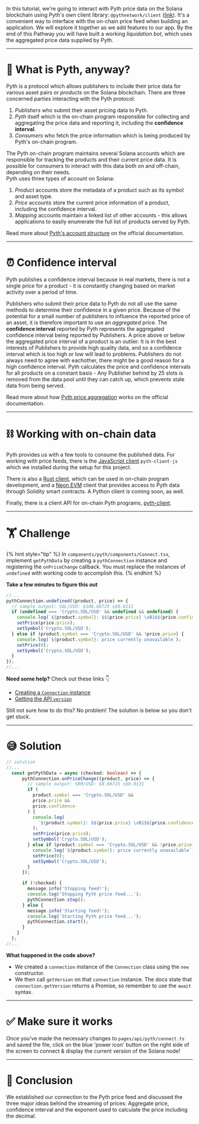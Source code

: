 In this tutorial, we're going to interact with Pyth price data on the Solana blockchain using Pyth's own client library: `@pythnetwork/client` ([link](https://github.com/pyth-network/pyth-client-js)). It's a convenient way to interface with the on-chain price feed when building an application. We will explore it together as we add features to our app. By the end of this Pathway you will have built a working _liquidation bot_, which uses the aggregated price data supplied by Pyth.

---

# 🧐 What is Pyth, anyway?

Pyth is a protocol which allows publishers to include their price data for various asset pairs or _products_ on the Solana blockchain. There are three concerned parties interacting with the Pyth protocol:

1. _Publishers_ who submit their asset pricing data to Pyth.
2. _Pyth_ itself which is the on-chain program responsible for collecting and aggregating the price data and reporting it, including the **confidence interval**.
3. _Consumers_ who fetch the price information which is being produced by Pyth's on-chain program.

The Pyth on-chain program maintains several Solana accounts which are responsible for tracking the products and their current price data.
It is possible for consumers to interact with this data both on and off-chain, depending on their needs. \
Pyth uses three types of account on Solana:

1. _Product_ accounts store the metadata of a product such as its symbol and asset type.
2. _Price_ accounts store the current price information of a product, including the confidence interval.
3. _Mapping_ accounts maintain a linked list of other accounts - this allows applications to easily enumerate the full list of products served by Pyth.

Read more about [Pyth's account structure](https://docs.pyth.network/how-pyth-works/account-structure) on the official documentation.

---

# ⏰ Confidence interval

Pyth publishes a confidence interval because in real markets, there is not a single price for a product - it is constantly changing based on market activity over a period of time.

Publishers who submit their price data to Pyth do not all use the same methods to determine their confidence in a given price. Because of the potential for a small number of publishers to influence the reported price of an asset, it is therefore important to use an _aggregated_ price. The **confidence interval** reported by Pyth represents the aggregated confidence interval being reported by Publishers. A price above or below the aggregated price interval of a product is an outlier. It is in the best interests of Publishers to provide high quality data, and so a confidence interval which is too high or low will lead to problems. Publishers do not always need to agree with eachother, there might be a good reason for a high confidence interval. Pyth calculates the price and confidence intervals for all products on a constant basis - Any Publisher behind by 25 slots is removed from the data pool until they can catch up, which prevents stale data from being served.

Read more about how [Pyth price aggregation](https://docs.pyth.network/how-pyth-works/price-aggregation) works on the official documentation.

---

# ⛓ Working with on-chain data

Pyth provides us with a few tools to consume the published data. For working with price feeds, there is the [JavaScript client](https://github.com/pyth-network/pyth-client-js) `pyth-client-js` which we installed during the setup for this project.

There is also a [Rust client](https://github.com/pyth-network/pyth-client-rs), which can be used in on-chain program development, and a [Neon EVM](https://github.com/pyth-network/pyth-neon) client that provides access to Pyth data through Solidity smart contracts. A Python client is coming soon, as well.

Finally, there is a client API for on-chain Pyth programs, [pyth-client](https://github.com/pyth-network/pyth-client).

---

# 🏋️ Challenge

{% hint style="tip" %}
In `components/pyth/components/Connect.tsx`, implement `getPythData` by creating a `pythConnection` instance and registering the `onPriceChange` callback. You must replace the instances of `undefined` with working code to accomplish this.
{% endhint %}

**Take a few minutes to figure this out**

```typescript
//...
pythConnection.undefined((product, price) => {
  // sample output: SOL/USD: $108.68725 ±$0.0131
  if (undefined === 'Crypto.SOL/USD' && undefined && undefined) {
    console.log(`${product.symbol}: $${price.price} \xB1$${price.confidence}`);
    setPrice(price.price);
    setSymbol('Crypto.SOL/USD');
  } else if (product.symbol === 'Crypto.SOL/USD' && !price.price) {
    console.log(`${product.symbol}: price currently unavailable`);
    setPrice(0);
    setSymbol('Crypto.SOL/USD');
  }
});
//...
```

**Need some help?** Check out these links 👇

- [Creating a `Connection` instance](https://solana-labs.github.io/solana-web3.js/classes/Connection.html#constructor)
- [Getting the API `version`](https://solana-labs.github.io/solana-web3.js/classes/Connection.html#getversion)

Still not sure how to do this? No problem! The solution is below so you don't get stuck.

---

# 😅 Solution

```typescript
// solution
//...
  const getPythData = async (checked: boolean) => {
      pythConnection.onPriceChange((product, price) => {
        // sample output: SRM/USD: $8.68725 ±$0.0131
        if (
          product.symbol === 'Crypto.SOL/USD' &&
          price.price &&
          price.confidence
        ) {
          console.log(
            `${product.symbol}: $${price.price} \xB1$${price.confidence}`,
          );
          setPrice(price.price);
          setSymbol('Crypto.SOL/USD');
        } else if (product.symbol === 'Crypto.SOL/USD' && !price.price) {
          console.log(`${product.symbol}: price currently unavailable`);
          setPrice(0);
          setSymbol('Crypto.SOL/USD');
        }
      });

      if (!checked) {
        message.info('Stopping feed!');
        console.log('Stopping Pyth price feed...');
        pythConnection.stop();
      } else {
        message.info('Starting feed!');
        console.log('Starting Pyth price feed...');
        pythConnection.start();
      }
    }
  };
//...
```

**What happened in the code above?**

- We created a `connection` instance of the `Connection` class using the `new` constructor.
- We then call `getVersion` on that `connection` instance. The docs state that `connection.getVersion` returns a Promise, so remember to use the `await` syntax.

---

# ✅ Make sure it works

Once you've made the necessary changes to `pages/api/pyth/connect.ts` and saved the file, click on the blue 'power icon' button on the right side of the screen to connect & display the current version of the Solana node!

---

# 🏁 Conclusion

We established our connection to the Pyth price feed and discussed the three major ideas behind the streaming of prices: Aggregate price, confidence interval and the exponent used to calculate the price including the decimal.
